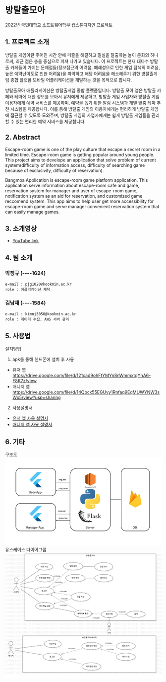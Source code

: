 # 방탈출모아
2022년 국민대학교 소프트웨어학부 캡스톤디자인 프로젝트

## 1. 프로젝트 소개
방탈출 게임이란 주어진 시간 안에 퍼즐을 해결하고 밀실을 탈출하는 놀이 문화의 하나로써, 최근 젊은 층을 중심으로 퍼져 나가고 있습니다. 이 프로젝트는 현재 대다수 방탈출 카페들이 가지는 문제점들(정보접근의 어려움, 폐쇄성으로 인한 게임 탐색의 어려움, 높은 예약난이도로 인한 어려움)을 파악하고 해당 어려움을 해소해주기 위한 방탈출게임 종합 플랫폼 모바일 어플리케이션을 개발하는 것을 목적으로 합니다.

방탈출모아 애플리케이션은 방탈출게임 종합 플랫폼입니다. 방탈출 모아 앱은 방탈출 카페와 테마에 대한 정보를 모아서 유저에게 제공하고, 방탈출 게임 사업자와 방탈출 게임 이용자에게 예약 서비스를 제공하며, 예약을 돕기 위한 알림 시스템과 개별 맞춤 테마 추천 시스템을 제공합니다. 이를 통해 방탈출 게임의 이용자에게는 편리하게 방탈출 게임에 접근할 수 있도록 도와주며, 방탈출 게임의 사업자에게는 쉽게 방탈출 게임들을 관리할 수 있는 편리한 예약 서비스를 제공합니다.

## 2. Abstract
Escape-room game is one of the play culture that escape a secret room in a limited time. Escape-room game is getting popular around young people. This project aims to develope an application that solve problem of current system(difficulty of information access, difficulty of searching game because of exclusivity, difficulty of reservation).

Bangmoa Application is escape-room game platform application. This application serve information about escape-room cafe and game, reservation system for manager and user of escape-room game, notification system as an aid for reservation, and customized game reccomend system. This app aims to help user get more accessibility for escape-room game and serve manager convenient reservation system that can easily manage games.

## 3. 소개영상
- [YouTube link](https://youtu.be/ABwturBCkWY)

## 4. 팀 소개
### **박정규** (----1624)
```
e-mail : pjg1020@kookmin.ac.kr
role : 어플리케이션 제작
```

### **김남재** (----1584)
```
e-mail : kimnj3050@kookmin.ac.kr
role : 데이터 수집, AWS 서버 관리
```

## 5. 사용법
설치방법
1. apk를 통해 핸드폰에 설치 후 사용
- 유저 앱
https://drive.google.com/file/d/121cad9ohFtYMYn8nWmmxtqYhA6-F8K7z/view
- 매니저 앱
https://drive.google.com/file/d/14Qbcx55EGUvy1Rnfaq9EqMUWYNW3sWx5/view?usp=sharing

2. 사용설명서
- [유저 앱 사용 설명서](/docs/%EB%B0%A9%ED%83%88%EC%B6%9C%EB%AA%A8%EC%95%84%20%EC%9C%A0%EC%A0%80%EC%95%B1%20%ED%8E%98%EC%9D%B4%EC%A7%80%EB%B3%84%20%EC%84%A4%EB%AA%85%EC%84%9C.pdf)
- [매니저 앱 사용 설명서](/docs/%EB%B0%A9%ED%83%88%EC%B6%9C%EB%AA%A8%EC%95%84%20%EB%A7%A4%EB%8B%88%EC%A0%80%20%EC%95%B1%20%ED%8E%98%EC%9D%B4%EC%A7%80%EB%B3%84%20%EC%84%A4%EB%AA%85%EC%84%9C.pdf)

## 6. 기타
구조도
![drawing](pages_src/structure.jpg)
유스케이스 다이어그램
![drawing](pages_src/UseCaseDiagram1.png)
